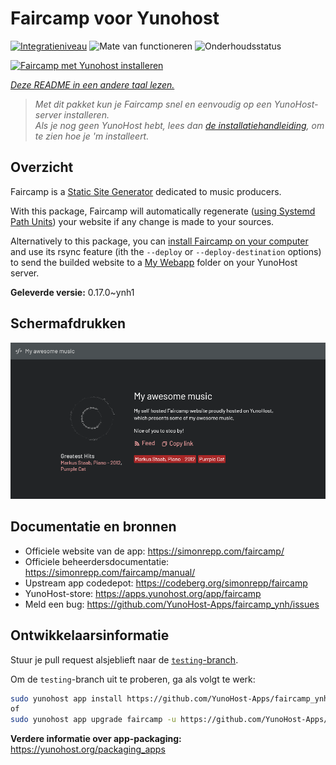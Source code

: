 <!--
NB: Deze README is automatisch gegenereerd door <https://github.com/YunoHost/apps/tree/master/tools/readme_generator>
Hij mag NIET handmatig aangepast worden.
-->

# Faircamp voor Yunohost

[![Integratieniveau](https://dash.yunohost.org/integration/faircamp.svg)](https://ci-apps.yunohost.org/ci/apps/faircamp/) ![Mate van functioneren](https://ci-apps.yunohost.org/ci/badges/faircamp.status.svg) ![Onderhoudsstatus](https://ci-apps.yunohost.org/ci/badges/faircamp.maintain.svg)

[![Faircamp met Yunohost installeren](https://install-app.yunohost.org/install-with-yunohost.svg)](https://install-app.yunohost.org/?app=faircamp)

*[Deze README in een andere taal lezen.](./ALL_README.md)*

> *Met dit pakket kun je Faircamp snel en eenvoudig op een YunoHost-server installeren.*  
> *Als je nog geen YunoHost hebt, lees dan [de installatiehandleiding](https://yunohost.org/install), om te zien hoe je 'm installeert.*

## Overzicht

Faircamp is a [Static Site Generator](https://en.wikipedia.org/wiki/Static_site_generator) dedicated to music producers.

With this package, Faircamp will automatically regenerate ([using Systemd Path Units](https://www.putorius.net/systemd-path-units.html)) your website if any change is made to your sources.

Alternatively to this package, you can [install Faircamp on your computer](https://simonrepp.com/faircamp/manual/installation.html) and use its rsync feature (ith the `--deploy` or `--deploy-destination` options) to send the builded website to a [My Webapp](https://apps.yunohost.org/app/my_webapp) folder on your YunoHost server.


**Geleverde versie:** 0.17.0~ynh1

## Schermafdrukken

![Schermafdrukken van Faircamp](./doc/screenshots/faircamp-screenshot.png)

## Documentatie en bronnen

- Officiele website van de app: <https://simonrepp.com/faircamp/>
- Officiele beheerdersdocumentatie: <https://simonrepp.com/faircamp/manual/>
- Upstream app codedepot: <https://codeberg.org/simonrepp/faircamp>
- YunoHost-store: <https://apps.yunohost.org/app/faircamp>
- Meld een bug: <https://github.com/YunoHost-Apps/faircamp_ynh/issues>

## Ontwikkelaarsinformatie

Stuur je pull request alsjeblieft naar de [`testing`-branch](https://github.com/YunoHost-Apps/faircamp_ynh/tree/testing).

Om de `testing`-branch uit te proberen, ga als volgt te werk:

```bash
sudo yunohost app install https://github.com/YunoHost-Apps/faircamp_ynh/tree/testing --debug
of
sudo yunohost app upgrade faircamp -u https://github.com/YunoHost-Apps/faircamp_ynh/tree/testing --debug
```

**Verdere informatie over app-packaging:** <https://yunohost.org/packaging_apps>
